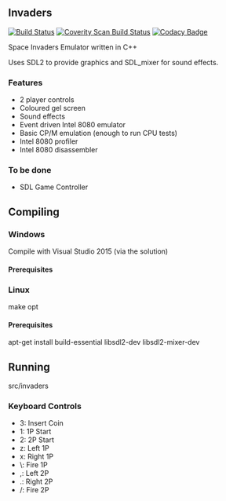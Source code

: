 ## Invaders

[![Build Status](https://travis-ci.org/MoleskiCoder/invaders.svg?branch=master)](https://travis-ci.org/MoleskiCoder/invaders)
[![Coverity Scan Build Status](https://scan.coverity.com/projects/12171/badge.svg)](https://scan.coverity.com/projects/moleskicoder-invaders)
[![Codacy Badge](https://api.codacy.com/project/badge/Grade/b40b739726bd410186f700546b40e604)](https://www.codacy.com/app/MoleskiCoder/invaders?utm_source=github.com&amp;utm_medium=referral&amp;utm_content=MoleskiCoder/invaders&amp;utm_campaign=Badge_Grade)

Space Invaders Emulator written in C++

Uses SDL2 to provide graphics and SDL_mixer for sound effects.

### Features

* 2 player controls
* Coloured gel screen
* Sound effects
* Event driven Intel 8080 emulator
* Basic CP/M emulation (enough to run CPU tests)
* Intel 8080 profiler
* Intel 8080 disassembler

### To be done

* SDL Game Controller

## Compiling

### Windows

Compile with Visual Studio 2015 (via the solution)

#### Prerequisites

### Linux

make opt

#### Prerequisites

apt-get install build-essential libsdl2-dev libsdl2-mixer-dev

## Running

src/invaders

### Keyboard Controls

* 3: Insert Coin
* 1: 1P Start
* 2: 2P Start
* z: Left 1P
* x: Right 1P
* \\: Fire 1P
* ,: Left 2P
* .: Right 2P
* /: Fire 2P

